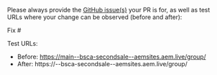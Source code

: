 Please always provide the [GitHub issue(s)](../issues) your PR is for, as well as test URLs where your change can be observed (before and after):

Fix #<gh-issue-id>

Test URLs:
- Before: https://main--bsca-secondsale--aemsites.aem.live/group/
- After: https://<branch>--bsca-secondsale--aemsites.aem.live/group/
